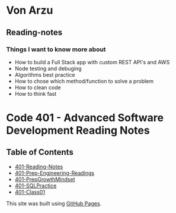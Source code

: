 
# Von Arzu

## Reading-notes

### Things I want to know more about

- How to build a Full Stack app with custom REST API's and AWS
- Node testing and debuging
- Algorithms best practice
- How to chose which method/function to solve a problem
- How to clean code
- How to think fast

# Code 401 - Advanced Software Development Reading Notes

## Table of Contents

- [401-Reading-Notes](./reading-notes.md)
- [401-Prep-Engineering-Readings](./401-PrepEngineeringReadings.md)
- [401-PrepGrowthMindset](./401-PrepGrowthMindset.md)
- [401-SQLPractice](./401-SQLPractice)
- [401-Class01](./401-Class01)


This site was built using [GitHub Pages](https://pages.github.com/).
